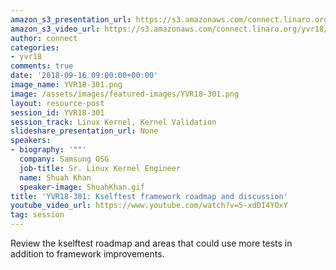 ```yaml
---
amazon_s3_presentation_url: https://s3.amazonaws.com/connect.linaro.org/yvr18/presentations/yvr18-301.pdf
amazon_s3_video_url: https://s3.amazonaws.com/connect.linaro.org/yvr18/videos/yvr18-301.mp4
author: connect
categories:
- yvr18
comments: true
date: '2018-09-16 09:00:00+00:00'
image_name: YVR18-301.png
image: /assets/images/featured-images/YVR18-301.png
layout: resource-post
session_id: YVR18-301
session_track: Linux Kernel, Kernel Validation
slideshare_presentation_url: None
speakers:
- biography: '""'
  company: Samsung OSG
  job-title: Sr. Linux Kernel Engineer
  name: Shuah Khan
  speaker-image: ShuahKhan.gif
title: 'YVR18-301: Kselftest framework roadmap and discussion'
youtube_video_url: https://www.youtube.com/watch?v=5-xdDI4YOxY
tag: session
---
```


Review the kselftest roadmap and areas that could use more tests in addition to framework improvements.
